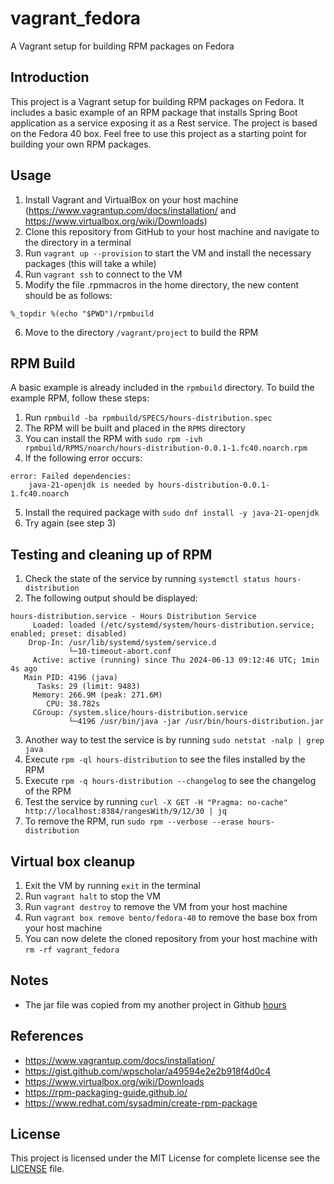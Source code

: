 # vagrant_fedora
A Vagrant setup for building RPM packages on Fedora

## Introduction
This project is a Vagrant setup for building RPM packages on Fedora. 
It includes a basic example of an RPM package that installs Spring Boot application as a service exposing it as a Rest service.
The project is based on the Fedora 40 box.
Feel free to use this project as a starting point for building your own RPM packages.

## Usage
1. Install Vagrant and VirtualBox on your host machine (https://www.vagrantup.com/docs/installation/ and https://www.virtualbox.org/wiki/Downloads)
2. Clone this repository from GitHub to your host machine and navigate to the directory in a terminal
3. Run `vagrant up --provision` to start the VM and install the necessary packages (this will take a while)
4. Run `vagrant ssh` to connect to the VM
5. Modify the file .rpmmacros in the home directory, the new content should be as follows:
```shell
%_topdir %(echo "$PWD")/rpmbuild
```

6. Move to the directory `/vagrant/project` to build the RPM

## RPM Build
A basic example is already included in the `rpmbuild` directory. 
To build the example RPM, follow these steps:
1. Run `rpmbuild -ba rpmbuild/SPECS/hours-distribution.spec`
2. The RPM will be built and placed in the `RPMS` directory
3. You can install the RPM with `sudo rpm -ivh rpmbuild/RPMS/noarch/hours-distribution-0.0.1-1.fc40.noarch.rpm`
4. If the following error occurs:
```shell
error: Failed dependencies:
	java-21-openjdk is needed by hours-distribution-0.0.1-1.fc40.noarch
```
5. Install the required package with `sudo dnf install -y java-21-openjdk`
6. Try again (see step 3)
  

## Testing and cleaning up of RPM
1. Check the state of the service by running `systemctl status hours-distribution`
2. The following output should be displayed:
```shell
hours-distribution.service - Hours Distribution Service
     Loaded: loaded (/etc/systemd/system/hours-distribution.service; enabled; preset: disabled)
    Drop-In: /usr/lib/systemd/system/service.d
             └─10-timeout-abort.conf
     Active: active (running) since Thu 2024-06-13 09:12:46 UTC; 1min 4s ago
   Main PID: 4196 (java)
      Tasks: 29 (limit: 9483)
     Memory: 266.9M (peak: 271.6M)
        CPU: 38.782s
     CGroup: /system.slice/hours-distribution.service
             └─4196 /usr/bin/java -jar /usr/bin/hours-distribution.jar
```
3. Another way to test the service is by running `sudo netstat -nalp | grep java`
4. Execute `rpm -ql hours-distribution` to see the files installed by the RPM
5. Execute `rpm -q hours-distribution --changelog` to see the changelog of the RPM
6. Test the service by running `curl -X GET -H "Pragma: no-cache" http://localhost:8384/rangesWith/9/12/30 | jq`
7. To remove the RPM, run `sudo rpm --verbose --erase hours-distribution`

## Virtual box cleanup
1. Exit the VM by running `exit` in the terminal
2. Run `vagrant halt` to stop the VM
3. Run `vagrant destroy` to remove the VM from your host machine
4. Run `vagrant box remove bento/fedora-40` to remove the base box from your host machine
5. You can now delete the cloned repository from your host machine with `rm -rf vagrant_fedora`

## Notes
- The jar file was copied from my another project in Github [hours](https://github.com/totopoloco/hours)

## References
- https://www.vagrantup.com/docs/installation/
- https://gist.github.com/wpscholar/a49594e2e2b918f4d0c4
- https://www.virtualbox.org/wiki/Downloads
- https://rpm-packaging-guide.github.io/
- https://www.redhat.com/sysadmin/create-rpm-package

## License
This project is licensed under the MIT License for complete license see the [LICENSE](LICENSE) file.